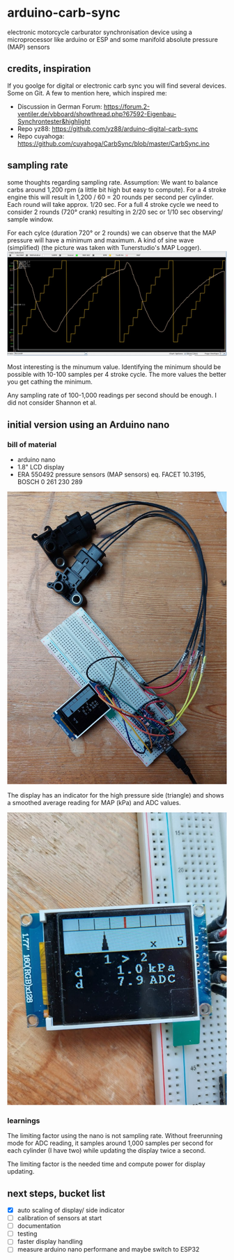 # arduino-carb-sync
electronic motorcycle carburator synchronisation device using a microprocessor like arduino or ESP and some manifold absolute pressure (MAP) sensors

## credits, inspiration
If you goolge for digital or electronic carb sync you will find several devices. Some on Git.
A few to mention here, which inspired me:
- Discussion in German Forum: https://forum.2-ventiler.de/vbboard/showthread.php?67592-Eigenbau-Synchrontester&highlight
- Repo yz88: https://github.com/yz88/arduino-digital-carb-sync
- Repo cuyahoga: https://github.com/cuyahoga/CarbSync/blob/master/CarbSync.ino

## sampling rate
some thoughts regarding sampling rate. Assumption: We want to balance carbs around 1,200 rpm (a little bit high but easy to compute). For a 4 stroke engine this will result in 1,200 / 60 = 20 rounds per second per cylinder. Each round will take approx. 1/20 sec. For a full 4 stroke cycle we need to consider 2 rounds (720° crank) resulting in 2/20 sec or 1/10 sec observing/ sample window.

For each cylce (duration 720° or 2 rounds) we can observe that the MAP pressure will have a minimum and maximum. A kind of sine wave (simplified) (the picture was taken with Tunerstudio's MAP Logger).
![Visualization of MAP over time](/doc/2022-04-10%2010-04-33.jpg)

Most interesting is the minumum value. Identifying the minimum should be possible with 10-100 samples per 4 stroke cycle. The more values the better you get cathing the minimum. 

Any sampling rate of 100-1,000 readings per second should be enough. I did not consider Shannon et al.


## initial version using an Arduino nano

### bill of material
- arduino nano
- 1.8" LCD display
- ERA 550492 pressure sensors (MAP sensors) eq. FACET 10.3195, BOSCH 0 261 230 289

![prototype](/doc/20221211_110721.jpg)

The display has an indicator for the high pressure side (triangle) and shows a smoothed average reading for MAP (kPa) and ADC values.

![display](/doc/20221211_110739.jpg)

### learnings

The limiting factor using the nano is not sampling rate. Without freerunning mode for ADC reading, it samples around 1,000 samples per second for each cylinder (I have two) while updating the display twice a second.

The limiting factor is the needed time and compute power for display updating.

## next steps, bucket list
- [x] auto scaling of display/ side indicator
- [ ] calibration of sensors at start
- [ ] documentation
- [ ] testing
- [ ] faster display handling
- [ ] measure arduino nano performane and maybe switch to ESP32
